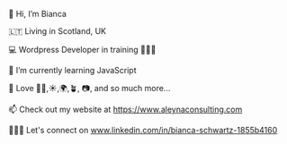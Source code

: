 👋 Hi, I’m Bianca

🇱🇹 Living in Scotland, UK

💻 Wordpress Developer in training 👩🏼‍💻

🌱 I’m currently learning JavaScript

👀 Love 👩‍💻,☀️,🌍,🪴, 📷, and so much more...

📫 Check out my website at https://www.aleynaconsulting.com

👩🏼‍💼 Let's connect on www.linkedin.com/in/bianca-schwartz-1855b4160 

<!---
BiancaRose89/BiancaRose89 is a ✨ special ✨ repository because its `README.md` (this file) appears on your GitHub profile.
You can click the Preview link to take a look at your changes.
--->
